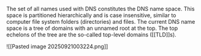 The set of all names used with DNS constitutes the DNS name space. This space is partitioned hierarchically and is case insensitive, similar to computer file system folders (directories) and files. The current DNS name space is a tree of domains with an unnamed root at the top. The top echelons of the tree are the so-called top-level domains ([[TLD]]s).

![[Pasted image 20250921003224.png]]